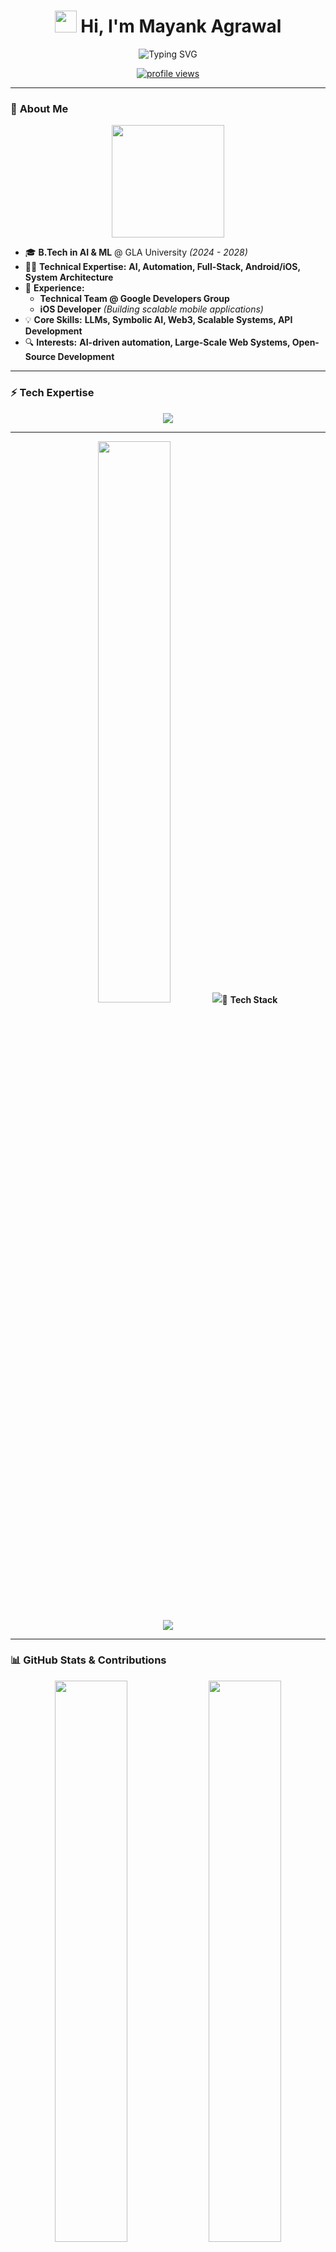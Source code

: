<!-- Awesome GitHub Profile README.md -->
<h1 align="center">
  <img src="https://media.giphy.com/media/hvRJCLFzcasrR4ia7z/giphy.gif" width="35"> 
  Hi, I'm Mayank Agrawal  
</h1>

<p align="center">
  <img src="https://readme-typing-svg.herokuapp.com?font=Fira+Code&size=25&pause=1000&center=true&vCenter=true&width=600&height=50&lines=AI+%26+Systems+Architect+%F0%9F%A4%96;Building+Next-Gen+AI+Solutions+%E2%9C%A8;Android%2C+Web3%2C+and+Scalable+Systems+%F0%9F%9A%80;Pushing+Boundaries%2C+Solving+Problems!+%F0%9F%94%A5" alt="Typing SVG">
</p>

<p align="center">
  <a href="https://github.com/LittleCodr">
    <img src="https://komarev.com/ghpvc/?username=LittleCodr&label=Profile%20Views&color=red&style=flat" alt="profile views">
  </a>
</p>

---

### 🚀 **About Me**
<p align="center">
  <img src="https://media.giphy.com/media/j2pOGeGYKe2xCCKwfi/giphy.gif" width="180">
</p>

- 🎓 **B.Tech in AI & ML** @ GLA University *(2024 - 2028)*  
- 👨‍💻 **Technical Expertise:** **AI, Automation, Full-Stack, Android/iOS, System Architecture**  
- 🚀 **Experience:**  
  - **Technical Team @ Google Developers Group**
  - **iOS Developer** *(Building scalable mobile applications)*  
- 💡 **Core Skills:** **LLMs, Symbolic AI, Web3, Scalable Systems, API Development**  
- 🔍 **Interests:** **AI-driven automation, Large-Scale Web Systems, Open-Source Development**  

---

### **⚡ Tech Expertise**
<p align="center">
  <img src="https://skillicons.dev/icons?i=android,kotlin,java,python,tensorflow,firebase,react,nextjs,tailwind,linux,github,azure,aws,typescript,nodejs" />
</p>

---
<p align="center">
  <img src="https://github-readme-stats.vercel.app/api?username=LittleCodr&count_private=true&show_icons=true&include_all_commits=true&theme=radical&cache_seconds=1800" width="48%">
  <img src="https://streak-stats.demolab.com?user=LittleCodr&theme=radical&hide_border

---

### 🚀 **Tech Stack**
<p align="center">
  <img src="https://skillicons.dev/icons?i=android,kotlin,java,python,tensorflow,firebase,react,nextjs,tailwind,linux,github,azure,aws" />
</p>

---


### 📊 **GitHub Stats & Contributions**
<p align="center">
  <img src="https://github-readme-stats.vercel.app/api?username=LittleCodr&count_private=true&show_icons=true&include_all_commits=true&theme=radical&cache_seconds=1800" width="48%">
  <img src="https://streak-stats.demolab.com?user=LittleCodr&theme=radical&hide_border=true&date_format=M%20j%5B%2C%20Y%5D" width="48%">
</p>

<p align="center">
  <img src="https://github-readme-activity-graph.vercel.app/graph?username=LittleCodr&bg_color=1A1B27&color=38BCF8&line=F85D7F&point=38BCF8&hide_border=true" width="95%">
</p>

<p align="center">
  <img src="https://komarev.com/ghpvc/?username=LittleCodr&label=Profile%20Views&color=red&style=flat">
  <img src="https://img.shields.io/github/followers/LittleCodr?style=social">
</p>


### 🚀 **Featured Projects**
#### 🌟 **AI & Automation**
- 🤖 **[Vidhya AI](https://vidhyaai.com)** – AI Study Assistant for Competitive Exams  
- 🎯 **Prep Library Bot** – AI-powered Telegram bot for exam prep  
- 🏗 **Lotti PYQs** – Smart past question paper solutions  

#### 🌿 **Web & App Development**
- 🌾 **[Farmers Market App](https://play.google.com/store/apps/details?id=com.balluboss.farmersmarket)** – Online Marketplace for Farmers  
- 📱 **Android & iOS Apps** – AI-powered tools for productivity  

🔗 *More Projects:* [GitHub Repositories](https://github.com/LittleCodr?tab=repositories)

---

### 📝 **Recent Blog Posts**
<!-- BLOG-POST-LIST:START -->
🔹 **[Building Vidhya AI from Scratch](https://vidhyaai.com/blog/building-vidhya-ai)**  
🔹 **[Cracking Google STEP: My Journey](https://vidhyaai.com/blog/google-step-journey)**  
🔹 **[10 Productivity Tips for Developers](https://vidhyaai.com/blog/productivity-tips)**  
<!-- BLOG-POST-LIST:END -->

🔗 *More Blogs:* [Read More](https://vidhyaai.com/blog)

---

### 🌐 **Connect with Me**
<p align="center">
  <a href="https://vidhyaai.com"><img src="https://img.shields.io/badge/Website-vidhyaai.com-orange?style=for-the-badge&logo=google-chrome"></a>
  <a href="https://www.linkedin.com/in/littlecodr"><img src="https://img.shields.io/badge/LinkedIn-Mayank-blue?style=for-the-badge&logo=linkedin"></a>
  <a href="https://twitter.com/mayank"><img src="https://img.shields.io/badge/Twitter-Mayank-blue?style=for-the-badge&logo=twitter"></a>
  <a href="https://t.me/mayank_about"><img src="https://img.shields.io/badge/Telegram-%40mayank_about-blue?style=for-the-badge&logo=telegram"></a>
  <a href="mailto:hello@littlecodr.co"><img src="https://img.shields.io/badge/Email-hello%40littlecodr.co-red?style=for-the-badge&logo=gmail"></a>
</p>

---

### 🎯 **Goals for 2025**
✅ Launch **Vidhya AI** globally 🚀  
✅ Expand **Prep Library Telegram Bot** 📚  
✅ Build a **Multi-Million Dollar Startup** 💰  
✅ Get **Google Software Engineer Role** 🎯  

---

### 🚀 **Fun Stuff**
<p align="center">
  <img src="https://media.giphy.com/media/13HgwGsXF0aiGY/giphy.gif" width="150"> 
  <img src="https://media.giphy.com/media/3o7TKP9ln2Dr6ze6Na/giphy.gif" width="150"> 
  <img src="https://media.giphy.com/media/l0MYGB1k2a6JGc8rm/giphy.gif" width="150"> 
</p>

---

⭐ **If you like my work, consider giving a star!** ⭐  
🔥 *Let's build the future of AI & Tech together!* 🔥
